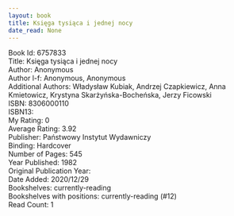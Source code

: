 ```yaml
---
layout: book
title: Księga tysiąca i jednej nocy
date_read: None
---
```


Book Id: 6757833<br />
Title: Księga tysiąca i jednej nocy<br />
Author: Anonymous<br />
Author l-f: Anonymous, Anonymous<br />
Additional Authors: Władysław Kubiak, Andrzej Czapkiewicz, Anna Kmietowicz, Krystyna Skarżyńska-Bocheńska, Jerzy Ficowski<br />
ISBN: 8306000110<br />
ISBN13: <br />
My Rating: 0<br />
Average Rating: 3.92<br />
Publisher: Państwowy Instytut Wydawniczy<br />
Binding: Hardcover<br />
Number of Pages: 545<br />
Year Published: 1982<br />
Original Publication Year: <br />
Date Added: 2020/12/29<br />
Bookshelves: currently-reading<br />
Bookshelves with positions: currently-reading (#12)<br />
Read Count: 1<br />

